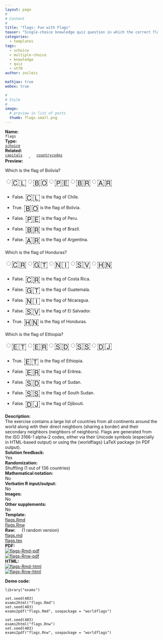 ```yaml
---
layout: page
#
# Content
#
title: "flags: Fun with Flags"
teaser: "Single-choice knowledge quiz question in which the correct flag for a country has to be selected from a list of flags."
categories:
  - templates
tags:
  - schoice
  - multiple-choice
  - knowledge
  - quiz
  - utf8
author: zeileis

mathjax: true
webex: true

#
# Style
#
image:
  # preview in list of posts
  thumb: flags.small.png
---
```


<div class='row t1 b1'>
  <div class='medium-4 columns'><b>Name:</b></div>
  <div class='medium-8 columns'><code class="highlighter-rouge">flags</code></div>
</div>
<div class='row t1 b1'>
  <div class='medium-4 columns'><b>Type:</b></div>
  <div class='medium-8 columns'><a href="{{ site.url }}/tag/schoice/"><code class="highlighter-rouge">schoice</code></a></div>
</div>
<div class='row t1 b1'>   <div class='medium-4 columns'><b>Related:</b></div>   <div class='medium-8 columns'><a href="{{ site.url }}/templates/capitals/"><code class="highlighter-rouge">capitals</code></a>, <a href="{{ site.url }}/templates/countrycodes/"><code class="highlighter-rouge">countrycodes</code></a></div> </div>

<div class='row t20 b1'>
  <div class='medium-4 columns'><b>Preview:</b></div>
  <div class='medium-8 columns'><div class="webex-group">
<div class="webex-question">
<div class="webex-check webex-box">
<p>Which is the flag of Bolivia?</p>
<div id="webex-557b9408acb5af3e96d0e7226a3f7659" class="webex-radiogroup" data-answer="bgUbUxUEHAhNUz8=">
<label><input type='radio' autocomplete='off' name='557b9408acb5af3e96d0e7226a3f7659'/><span><span style="font-size: 200%; vertical-align: middle">🇨🇱</span></span></label><label><input type='radio' autocomplete='off' name='557b9408acb5af3e96d0e7226a3f7659'/><span><span style="font-size: 200%; vertical-align: middle">🇧🇴</span></span></label><label><input type='radio' autocomplete='off' name='557b9408acb5af3e96d0e7226a3f7659'/><span><span style="font-size: 200%; vertical-align: middle">🇵🇪</span></span></label><label><input type='radio' autocomplete='off' name='557b9408acb5af3e96d0e7226a3f7659'/><span><span style="font-size: 200%; vertical-align: middle">🇧🇷</span></span></label><label><input type='radio' autocomplete='off' name='557b9408acb5af3e96d0e7226a3f7659'/><span><span style="font-size: 200%; vertical-align: middle">🇦🇷</span></span></label>
</div>
</div>
<div class="webex-solution">
<ul>
<li>False. <span style="font-size: 200%; vertical-align: middle">🇨🇱</span> is the flag of Chile.</li>
<li>True. <span style="font-size: 200%; vertical-align: middle">🇧🇴</span> is the flag of Bolivia.</li>
<li>False. <span style="font-size: 200%; vertical-align: middle">🇵🇪</span> is the flag of Peru.</li>
<li>False. <span style="font-size: 200%; vertical-align: middle">🇧🇷</span> is the flag of Brazil.</li>
<li>False. <span style="font-size: 200%; vertical-align: middle">🇦🇷</span> is the flag of Argentina.</li>
</ul>
</div>
</div>
<div class="webex-question">
<div class="webex-check webex-box">
<p>Which is the flag of Honduras?</p>
<div id="webex-506fb9bdc78dd4430238f880821a0506" class="webex-radiogroup" data-answer="bgAaVk4JTlRPBmU=">
<label><input type='radio' autocomplete='off' name='506fb9bdc78dd4430238f880821a0506'/><span><span style="font-size: 200%; vertical-align: middle">🇨🇷</span></span></label><label><input type='radio' autocomplete='off' name='506fb9bdc78dd4430238f880821a0506'/><span><span style="font-size: 200%; vertical-align: middle">🇬🇹</span></span></label><label><input type='radio' autocomplete='off' name='506fb9bdc78dd4430238f880821a0506'/><span><span style="font-size: 200%; vertical-align: middle">🇳🇮</span></span></label><label><input type='radio' autocomplete='off' name='506fb9bdc78dd4430238f880821a0506'/><span><span style="font-size: 200%; vertical-align: middle">🇸🇻</span></span></label><label><input type='radio' autocomplete='off' name='506fb9bdc78dd4430238f880821a0506'/><span><span style="font-size: 200%; vertical-align: middle">🇭🇳</span></span></label>
</div>
</div>
<div class="webex-solution">
<ul>
<li>False. <span style="font-size: 200%; vertical-align: middle">🇨🇷</span> is the flag of Costa Rica.</li>
<li>False. <span style="font-size: 200%; vertical-align: middle">🇬🇹</span> is the flag of Guatemala.</li>
<li>False. <span style="font-size: 200%; vertical-align: middle">🇳🇮</span> is the flag of Nicaragua.</li>
<li>False. <span style="font-size: 200%; vertical-align: middle">🇸🇻</span> is the flag of El Salvador.</li>
<li>True. <span style="font-size: 200%; vertical-align: middle">🇭🇳</span> is the flag of Honduras.</li>
</ul>
</div>
</div>
<div class="webex-question">
<div class="webex-check webex-box">
<p>Which is the flag of Ethiopia?</p>
<div id="webex-9d7dc2bb082bc13d8eaa2184f70df03b" class="webex-radiogroup" data-answer="YlUbVE8CTlIcCG8=">
<label><input type='radio' autocomplete='off' name='9d7dc2bb082bc13d8eaa2184f70df03b'/><span><span style="font-size: 200%; vertical-align: middle">🇪🇹</span></span></label><label><input type='radio' autocomplete='off' name='9d7dc2bb082bc13d8eaa2184f70df03b'/><span><span style="font-size: 200%; vertical-align: middle">🇪🇷</span></span></label><label><input type='radio' autocomplete='off' name='9d7dc2bb082bc13d8eaa2184f70df03b'/><span><span style="font-size: 200%; vertical-align: middle">🇸🇩</span></span></label><label><input type='radio' autocomplete='off' name='9d7dc2bb082bc13d8eaa2184f70df03b'/><span><span style="font-size: 200%; vertical-align: middle">🇸🇸</span></span></label><label><input type='radio' autocomplete='off' name='9d7dc2bb082bc13d8eaa2184f70df03b'/><span><span style="font-size: 200%; vertical-align: middle">🇩🇯</span></span></label>
</div>
</div>
<div class="webex-solution">
<ul>
<li>True. <span style="font-size: 200%; vertical-align: middle">🇪🇹</span> is the flag of Ethiopia.</li>
<li>False. <span style="font-size: 200%; vertical-align: middle">🇪🇷</span> is the flag of Eritrea.</li>
<li>False. <span style="font-size: 200%; vertical-align: middle">🇸🇩</span> is the flag of Sudan.</li>
<li>False. <span style="font-size: 200%; vertical-align: middle">🇸🇸</span> is the flag of South Sudan.</li>
<li>False. <span style="font-size: 200%; vertical-align: middle">🇩🇯</span> is the flag of Djibouti.</li>
</ul>
</div>
</div>
</div></div>
</div>

<div class='row t20 b1'>
  <div class='medium-4 columns'><b>Description:</b></div>
  <div class='medium-8 columns'>The exercise contains a large list of countries from all continents around the world along with their direct neighbors (sharing a border) and their secondary neighbors (neighbors of neighbors). Flags are generated from the ISO 3166-1 alpha-2 codes, either via their Unicode symbols (especially in HTML-based output) or using the {worldflags} LaTeX package (in PDF output).</div>
</div>
<div class='row t1 b1'>
  <div class='medium-4 columns'><b>Solution feedback:</b></div>
  <div class='medium-8 columns'>Yes</div>
</div>
<div class='row t1 b1'>
  <div class='medium-4 columns'><b>Randomization:</b></div>
  <div class='medium-8 columns'>Shuffling (1 out of 136 countries)</div>
</div>
<div class='row t1 b1'>
  <div class='medium-4 columns'><b>Mathematical notation:</b></div>
  <div class='medium-8 columns'>No</div>
</div>
<div class='row t1 b1'>
  <div class='medium-4 columns'><b>Verbatim R input/output:</b></div>
  <div class='medium-8 columns'>No</div>
</div>
<div class='row t1 b1'>
  <div class='medium-4 columns'><b>Images:</b></div>
  <div class='medium-8 columns'>No</div>
</div>
<div class='row t1 b1'>
  <div class='medium-4 columns'><b>Other supplements:</b></div>
  <div class='medium-8 columns'>No</div>
</div>

<div class='row t20 b1'>
  <div class='medium-4 columns'><b>Template:</b></div>
  <div class='medium-4 columns'><a href="{{ site.url }}/assets/posts/2025-04-30-flags//flags.Rmd">flags.Rmd</a></div>
  <div class='medium-4 columns'><a href="{{ site.url }}/assets/posts/2025-04-30-flags//flags.Rnw">flags.Rnw</a></div>
</div>
<div class='row t1 b1'>
  <div class='medium-4 columns'><b>Raw:</b> (1 random version)</div>
  <div class='medium-4 columns'><a href="{{ site.url }}/assets/posts/2025-04-30-flags//flags.md" >flags.md</a></div>
  <div class='medium-4 columns'><a href="{{ site.url }}/assets/posts/2025-04-30-flags//flags.tex">flags.tex</a></div>
</div>
<div class='row t1 b1'>
  <div class='medium-4 columns'><b>PDF:</b></div>
  <div class='medium-4 columns'><a href="{{ site.url }}/assets/posts/2025-04-30-flags//flags-Rmd.pdf"><img src="{{ site.url }}/assets/posts/2025-04-30-flags//flags-Rmd-pdf.png" alt="flags-Rmd-pdf"/></a></div>
  <div class='medium-4 columns'><a href="{{ site.url }}/assets/posts/2025-04-30-flags//flags-Rnw.pdf"><img src="{{ site.url }}/assets/posts/2025-04-30-flags//flags-Rnw-pdf.png" alt="flags-Rnw-pdf"/></a></div>
</div>
<div class='row t1 b20'>
  <div class='medium-4 columns'><b>HTML:</b></div>
  <div class='medium-4 columns'><a href="{{ site.url }}/assets/posts/2025-04-30-flags//flags-Rmd.html"><img src="{{ site.url }}/assets/posts/2025-04-30-flags//flags-Rmd-html.png" alt="flags-Rmd-html"/></a></div>
  <div class='medium-4 columns'><a href="{{ site.url }}/assets/posts/2025-04-30-flags//flags-Rnw.html"><img src="{{ site.url }}/assets/posts/2025-04-30-flags//flags-Rnw-html.png" alt="flags-Rnw-html"/></a></div>
</div>



**Demo code:**

<pre><code class="prettyprint ">library(&quot;exams&quot;)

set.seed(403)
exams2html(&quot;flags.Rmd&quot;)
set.seed(403)
exams2pdf(&quot;flags.Rmd&quot;, usepackage = "worldflags")

set.seed(403)
exams2html(&quot;flags.Rnw&quot;)
set.seed(403)
exams2pdf(&quot;flags.Rnw&quot;, usepackage = "worldflags")</code></pre>
